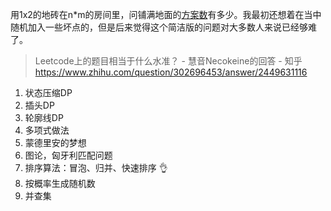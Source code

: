 







用1x2的地砖在n*m的房间里，问铺满地面的[方案数](https://www.zhihu.com/search?q=方案数&search_source=Entity&hybrid_search_source=Entity&hybrid_search_extra={"sourceType"%3A"answer"%2C"sourceId"%3A2449631116})有多少。我最初还想着在当中随机加入一些坏点的，但是后来觉得这个简洁版的问题对大多数人来说已经够难了。

> Leetcode上的题目相当于什么水准？ - 慧音Necokeine的回答 - 知乎
> https://www.zhihu.com/question/302696453/answer/2449631116





1. 状态压缩DP
2. 插头DP
3. 轮廓线DP
4. 多项式做法
5. 蒙德里安的梦想
6. 图论，匈牙利匹配问题
7. 排序算法：冒泡、归并、快速排序 👌
8. 按概率生成随机数
9. 并查集